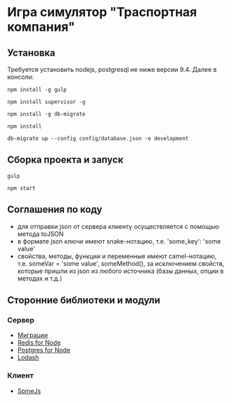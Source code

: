 # Игра симулятор "Траспортная компания"

## Установка
Требуется установить nodejs, postgresql не ниже версии 9.4. Далее в консоли:

    npm install -g gulp
    
    npm install supervisor -g
    
    npm install -g db-migrate
    
    npm install
    
    db-migrate up --config config/database.json -e development
    
## Сборка проекта и запуск    
    
    gulp
    
    npm start


## Соглашения по коду
- для отправки json от сервера клиенту осуществляется с помощью метода toJSON
- в формате json ключи имеют snake-нотацию, т.е. 'some_key': 'some value'
- свойства, методы, функции и переменные имеют camel-нотацию, т.е. someVar = 'some value', someMethod(),
  за исключением свойств, которые пришли из json из любого источника (базы данных, опции в методах и т.д.) 
  
## Сторонние библиотеки и модули
### Сервер
- [Миграции](http://umigrate.readthedocs.org/projects/db-migrate/en/latest/)
- [Redis for Node](https://github.com/luin/ioredis)
- [Postgres for Node](https://github.com/vitaly-t/pg-promise)
- [Lodash](https://lodash.com/)
### Клиент
- [SpineJs](http://spinejs.com/)
